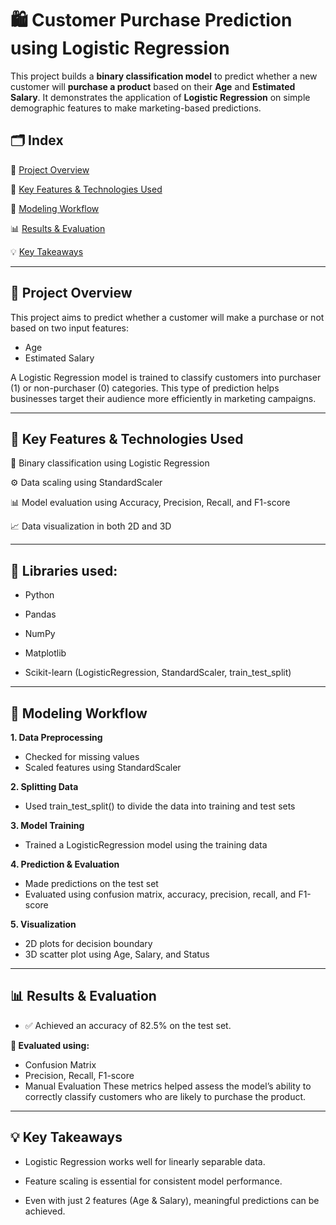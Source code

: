 # 🛍️ Customer Purchase Prediction using Logistic Regression

This project builds a **binary classification model** to predict whether a new customer will **purchase a product** based on their **Age** and **Estimated Salary**. It demonstrates the application of **Logistic Regression** on simple demographic features to make marketing-based predictions.



## 🗂️ Index

📌 [Project Overview](#project-overview)

🚀 [Key Features & Technologies Used](#key-features--technologies-used)

🧠 [Modeling Workflow](#modeling-workflow)  

📊 [Results & Evaluation](#results--evaluation)

💡 [Key Takeaways](#key-takeaways)

---

## 📌 Project Overview

This project aims to predict whether a customer will make a purchase or not based on two input features:
  * Age
  * Estimated Salary

A Logistic Regression model is trained to classify customers into purchaser (1) or non-purchaser (0) categories. This type of prediction helps businesses target their audience more efficiently in marketing campaigns.

---

## 🚀 Key Features & Technologies Used

🔢 Binary classification using Logistic Regression

⚙️ Data scaling using StandardScaler

📊 Model evaluation using Accuracy, Precision, Recall, and F1-score

📈 Data visualization in both 2D and 3D

---

## 🐍 Libraries used:

* Python

* Pandas

* NumPy

* Matplotlib

* Scikit-learn (LogisticRegression, StandardScaler, train_test_split)

---

## 🧠 Modeling Workflow

**1. Data Preprocessing**
  * Checked for missing values
  * Scaled features using StandardScaler

**2. Splitting Data**
  * Used train_test_split() to divide the data into training and test sets

**3. Model Training**
  * Trained a LogisticRegression model using the training data

**4. Prediction & Evaluation**
  * Made predictions on the test set
  * Evaluated using confusion matrix, accuracy, precision, recall, and F1-score

**5. Visualization**
  * 2D plots for decision boundary
  * 3D scatter plot using Age, Salary, and Status

---

## **📊 Results & Evaluation**

  * ✅ Achieved an accuracy of 82.5% on the test set.
    
  **📌 Evaluated using:**
   * Confusion Matrix
   * Precision, Recall, F1-score
   * Manual Evaluation
These metrics helped assess the model’s ability to correctly classify customers who are likely to purchase the product.

---

## 💡 Key Takeaways

* Logistic Regression works well for linearly separable data.
  
* Feature scaling is essential for consistent model performance.
  
* Even with just 2 features (Age & Salary), meaningful predictions can be achieved.
